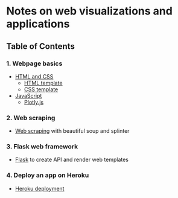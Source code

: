 # Notes on web visualizations and applications

## Table of Contents

### 1. Webpage basics

- [HTML and CSS](html_css.md)
    - [HTML template](html_css/index.html)
    - [CSS template](html_css/style.css)
- [JavaScript](javascript.md)
    - [Plotly.js](javascript_plotly.md)

### 2. Web scraping

- [Web scraping](web_scraping.md) with beautiful soup and splinter

### 3. Flask web framework

- [Flask](flask.md) to create API and render web templates

### 4. Deploy an app on Heroku

- [Heroku deployment](heroku_deployment/README.md)